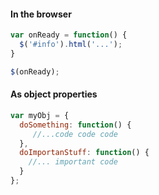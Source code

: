 #### In the browser

```js
var onReady = function() {
  $('#info').html('...');
}

$(onReady); 
```

#### As object properties

```js
var myObj = {
  doSomething: function() {
     //...code code code
  }, 
  doImportanStuff: function() {
    //... important code
  }
};

```
